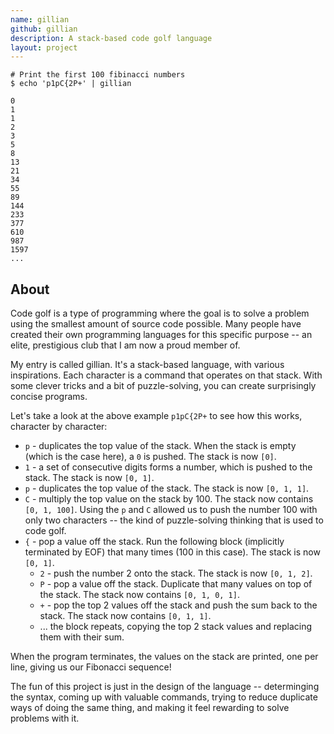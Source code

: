 ```yaml
---
name: gillian
github: gillian
description: A stack-based code golf language
layout: project
---
```


```
# Print the first 100 fibinacci numbers
$ echo 'p1pC{2P+' | gillian

0
1
1
2
3
5
8
13
21
34
55
89
144
233
377
610
987
1597
...
```

## About

Code golf is a type of programming where the goal is to solve a problem using the
smallest amount of source code possible. Many people have created their own
programming languages for this specific purpose -- an elite, prestigious club that
I am now a proud member of.

My entry is called gillian. It's a stack-based language, with various inspirations.
Each character is a command that operates on that stack. With some clever tricks and
a bit of puzzle-solving, you can create surprisingly concise programs.

Let's take a look at the above example `p1pC{2P+` to see how this works, character by character:
 - `p` - duplicates the top value of the stack. When the stack is empty (which is the case
   here), a `0` is pushed. The stack is now `[0]`.
 - `1` - a set of consecutive digits forms a number, which is pushed to the stack. The
   stack is now `[0, 1]`.
 - `p` - duplicates the top value of the stack. The stack is now `[0, 1, 1]`.
 - `C` - multiply the top value on the stack by 100. The stack now contains `[0, 1, 100]`. Using
   the `p` and `C` allowed us to push the number 100 with only two characters -- the kind
   of puzzle-solving thinking that is used to code golf.
 - `{` - pop a value off the stack. Run the following block (implicitly terminated by EOF) that
   many times (100 in this case). The stack is now `[0, 1]`.
   - `2` - push the number 2 onto the stack. The stack is now `[0, 1, 2]`.
   - `P` - pop a value off the stack. Duplicate that many values on top of the stack. The stack now contains `[0, 1, 0, 1]`.
   - `+` - pop the top 2 values off the stack and push the sum back to the stack. The stack now contains `[0, 1, 1]`.
   - ... the block repeats, copying the top 2 stack values and replacing them with their sum.

When the program terminates, the values on the stack are printed, one per line, giving us our Fibonacci sequence!

The fun of this project is just in the design of the language -- determinging the syntax,
coming up with valuable commands, trying to reduce duplicate ways of doing the same thing,
and making it feel rewarding to solve problems with it. 
